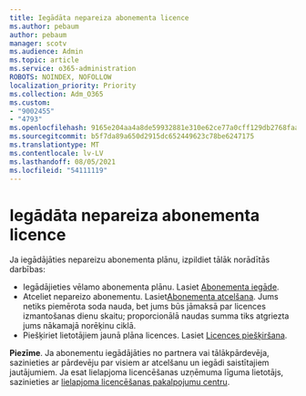 ```yaml
---
title: Iegādāta nepareiza abonementa licence
ms.author: pebaum
author: pebaum
manager: scotv
ms.audience: Admin
ms.topic: article
ms.service: o365-administration
ROBOTS: NOINDEX, NOFOLLOW
localization_priority: Priority
ms.collection: Adm_O365
ms.custom:
- "9002455"
- "4793"
ms.openlocfilehash: 9165e204aa4a8de59932881e310e62ce77a0cff129db2768faa464d4b2391159
ms.sourcegitcommit: b5f7da89a650d2915dc652449623c78be6247175
ms.translationtype: MT
ms.contentlocale: lv-LV
ms.lasthandoff: 08/05/2021
ms.locfileid: "54111119"
---
```

# <a name="purchased-wrong-subscription-license"></a>Iegādāta nepareiza abonementa licence

Ja iegādājāties nepareizu abonementa plānu, izpildiet tālāk norādītās darbības:

- Iegādājieties vēlamo abonementa plānu. Lasiet [Abonementa iegāde](https://docs.microsoft.com/alchemyinsights/buy-a-subscription-to-office-365-for-business).
- Atceliet nepareizo abonementu. Lasiet[Abonementa atcelšana](https://docs.microsoft.com/alchemyinsights/canceling-your-office-365-subscription).
Jums netiks piemērota soda nauda, bet jums būs jāmaksā par licences izmantošanas dienu skaitu; proporcionālā naudas summa tiks atgriezta jums nākamajā norēķinu ciklā.
- Piešķiriet lietotājiem jaunā plāna licences. Lasiet [Licences piešķiršana](https://docs.microsoft.com/alchemyinsights/how-to-assign-a-license-to-a-user).

**Piezīme**. Ja abonementu iegādājāties no partnera vai tālākpārdevēja, sazinieties ar pārdevēju par visiem ar atcelšanu un iegādi saistītajiem jautājumiem. Ja esat lielapjoma licencēšanas uzņēmuma līguma lietotājs, sazinieties ar [lielapjoma licencēšanas pakalpojumu centru](https://support.microsoft.com/help/4471406/how-to-contact-the-microsoft-volume-licensing-service-center).

